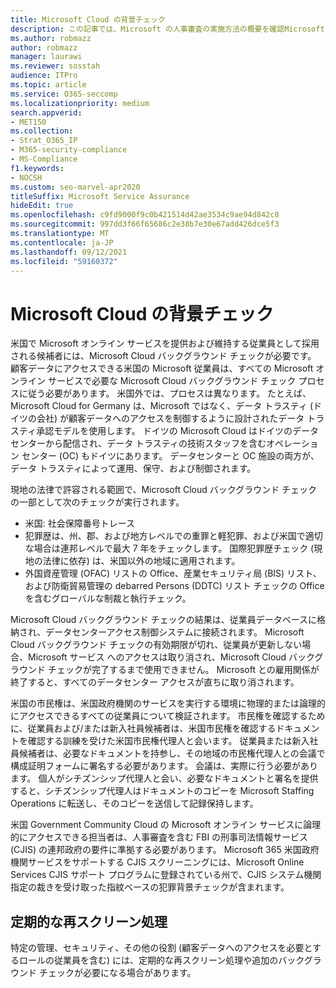 ```yaml
---
title: Microsoft Cloud の背景チェック
description: この記事では、Microsoft の人事審査の実施方法の概要を確認Microsoft 365。
ms.author: robmazz
author: robmazz
manager: laurawi
ms.reviewer: sosstah
audience: ITPro
ms.topic: article
ms.service: O365-seccomp
ms.localizationpriority: medium
search.appverid:
- MET150
ms.collection:
- Strat_O365_IP
- M365-security-compliance
- MS-Compliance
f1.keywords:
- NOCSH
ms.custom: seo-marvel-apr2020
titleSuffix: Microsoft Service Assurance
hideEdit: true
ms.openlocfilehash: c9fd9000f9c0b421514d42ae3534c9ae94d842c8
ms.sourcegitcommit: 997dd3f66f65686c2e38b7e30e67add426dce5f3
ms.translationtype: MT
ms.contentlocale: ja-JP
ms.lasthandoff: 09/12/2021
ms.locfileid: "59160372"
---
```

# <a name="microsoft-cloud-background-check"></a>Microsoft Cloud の背景チェック

米国で Microsoft オンライン サービスを提供および維持する従業員として採用される候補者には、Microsoft Cloud バックグラウンド チェックが必要です。 顧客データにアクセスできる米国の Microsoft 従業員は、すべての Microsoft オンライン サービスで必要な Microsoft Cloud バックグラウンド チェック プロセスに従う必要があります。 米国外では、プロセスは異なります。 たとえば、Microsoft Cloud for Germany は、Microsoft ではなく、データ トラスティ (ドイツの会社) が顧客データへのアクセスを制御するように設計されたデータ トラスティ承認モデルを使用します。 ドイツの Microsoft Cloud はドイツのデータセンターから配信され、データ トラスティの技術スタッフを含むオペレーション センター (OC) もドイツにあります。 データセンターと OC 施設の両方が、データ トラスティによって運用、保守、および制御されます。

現地の法律で許容される範囲で、Microsoft Cloud バックグラウンド チェックの一部として次のチェックが実行されます。

- 米国: 社会保障番号トレース
- 犯罪歴は、州、郡、および地方レベルでの重罪と軽犯罪、および米国で適切な場合は連邦レベルで最大 7 年をチェックします。 国際犯罪歴チェック (現地の法律に依存) は、米国以外の地域に適用されます。
- 外国資産管理 (OFAC) リストの Office、産業セキュリティ局 (BIS) リスト、および防衛貿易管理の debarred Persons (DDTC) リスト チェックの Office を含むグローバルな制裁と執行チェック。

Microsoft Cloud バックグラウンド チェックの結果は、従業員データベースに格納され、データセンターアクセス制御システムに接続されます。 Microsoft Cloud バックグラウンド チェックの有効期限が切れ、従業員が更新しない場合、Microsoft サービス へのアクセスは取り消され、Microsoft Cloud バックグラウンド チェックが完了するまで使用できません。 Microsoft との雇用関係が終了すると、すべてのデータセンター アクセスが直ちに取り消されます。

米国の市民権は、米国政府機関のサービスを実行する環境に物理的または論理的にアクセスできるすべての従業員について検証されます。 市民権を確認するために、従業員および/または新入社員候補者は、米国市民権を確認するドキュメントを確認する訓練を受けた米国市民権代理人と会います。 従業員または新入社員候補者は、必要なドキュメントを持参し、その地域の市民権代理人との会議で構成証明フォームに署名する必要があります。 会議は、実際に行う必要があります。 個人がシチズンシップ代理人と会い、必要なドキュメントと署名を提供すると、シチズンシップ代理人はドキュメントのコピーを Microsoft Staffing Operations に転送し、そのコピーを送信して記録保持します。

米国 Government Community Cloud の Microsoft オンライン サービスに論理的にアクセスできる担当者は、人事審査を含む FBI の刑事司法情報サービス[](https://www.fbi.gov/services/cjis) (CJIS) の連邦政府の要件に準拠する必要があります。 Microsoft 365 米国政府機関サービスをサポートする CJIS スクリーニングには、Microsoft Online Services CJIS サポート プログラムに登録されている州で、CJIS システム機関指定の裁きを受け取った[](https://blogs.office.com/2013/10/23/california-and-microsoft-sign-cjis-security-policy-agreement/)指紋ベースの犯罪背景チェックが含まれます。

## <a name="periodic-rescreening"></a>定期的な再スクリーン処理

特定の管理、セキュリティ、その他の役割 (顧客データへのアクセスを必要とするロールの従業員を含む) には、定期的な再スクリーン処理や追加のバックグラウンド チェックが必要になる場合があります。